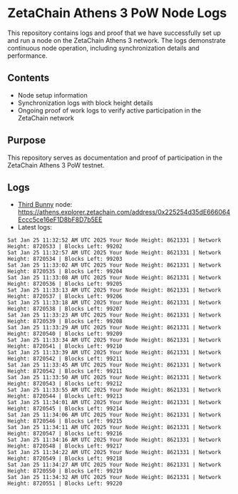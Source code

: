 # ZetaChain Athens 3 PoW Node Logs
This repository contains logs and proof that we have successfully set up and run a node on the ZetaChain Athens 3 network. The logs demonstrate continuous node operation, including synchronization details and performance.

## Contents
- Node setup information
- Synchronization logs with block height details
- Ongoing proof of work logs to verify active participation in the ZetaChain network

## Purpose
This repository serves as documentation and proof of participation in the ZetaChain Athens 3 PoW testnet.

## Logs

- [Third Bunny](https://thirdbunny.xyz/) node: https://athens.explorer.zetachain.com/address/0x225254d35dE666064Eccc5ce16eF1D8bF8D7b5EE
- Latest logs:
```
Sat Jan 25 11:32:52 AM UTC 2025 Your Node Height: 8621331 | Network Height: 8720533 | Blocks Left: 99202
Sat Jan 25 11:32:57 AM UTC 2025 Your Node Height: 8621331 | Network Height: 8720534 | Blocks Left: 99203
Sat Jan 25 11:33:02 AM UTC 2025 Your Node Height: 8621331 | Network Height: 8720535 | Blocks Left: 99204
Sat Jan 25 11:33:08 AM UTC 2025 Your Node Height: 8621331 | Network Height: 8720536 | Blocks Left: 99205
Sat Jan 25 11:33:13 AM UTC 2025 Your Node Height: 8621331 | Network Height: 8720537 | Blocks Left: 99206
Sat Jan 25 11:33:18 AM UTC 2025 Your Node Height: 8621331 | Network Height: 8720538 | Blocks Left: 99207
Sat Jan 25 11:33:23 AM UTC 2025 Your Node Height: 8621331 | Network Height: 8720539 | Blocks Left: 99208
Sat Jan 25 11:33:29 AM UTC 2025 Your Node Height: 8621331 | Network Height: 8720540 | Blocks Left: 99209
Sat Jan 25 11:33:34 AM UTC 2025 Your Node Height: 8621331 | Network Height: 8720541 | Blocks Left: 99210
Sat Jan 25 11:33:39 AM UTC 2025 Your Node Height: 8621331 | Network Height: 8720542 | Blocks Left: 99211
Sat Jan 25 11:33:45 AM UTC 2025 Your Node Height: 8621331 | Network Height: 8720542 | Blocks Left: 99211
Sat Jan 25 11:33:50 AM UTC 2025 Your Node Height: 8621331 | Network Height: 8720543 | Blocks Left: 99212
Sat Jan 25 11:33:55 AM UTC 2025 Your Node Height: 8621331 | Network Height: 8720544 | Blocks Left: 99213
Sat Jan 25 11:34:01 AM UTC 2025 Your Node Height: 8621331 | Network Height: 8720545 | Blocks Left: 99214
Sat Jan 25 11:34:06 AM UTC 2025 Your Node Height: 8621331 | Network Height: 8720546 | Blocks Left: 99215
Sat Jan 25 11:34:11 AM UTC 2025 Your Node Height: 8621331 | Network Height: 8720547 | Blocks Left: 99216
Sat Jan 25 11:34:16 AM UTC 2025 Your Node Height: 8621331 | Network Height: 8720548 | Blocks Left: 99217
Sat Jan 25 11:34:22 AM UTC 2025 Your Node Height: 8621331 | Network Height: 8720549 | Blocks Left: 99218
Sat Jan 25 11:34:27 AM UTC 2025 Your Node Height: 8621331 | Network Height: 8720550 | Blocks Left: 99219
Sat Jan 25 11:34:32 AM UTC 2025 Your Node Height: 8621331 | Network Height: 8720551 | Blocks Left: 99220
```
